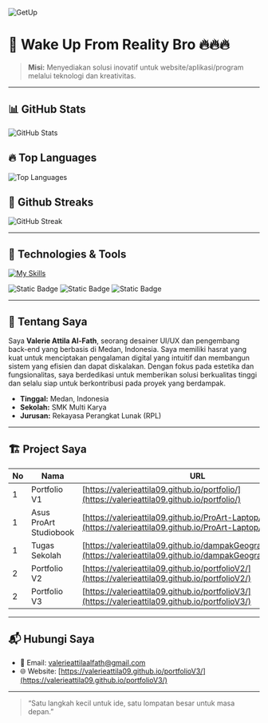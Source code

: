 ![GetUp](https://media0.giphy.com/media/v1.Y2lkPTc5MGI3NjExazRnMWJjZDc3bHozNjRpOWZhdmtrcmhjMnVyY3V3YXlxZXA1NTZhMiZlcD12MV9pbnRlcm5hbF9naWZfYnlfaWQmY3Q9Zw/26xBPPcBnFA6kVXsk/giphy.gif)

# 🚀 Wake Up From Reality Bro 🔥🔥🔥

> **Misi:** Menyediakan solusi inovatif untuk website/aplikasi/program melalui teknologi dan kreativitas.

---

## 📊 GitHub Stats
![GitHub Stats](https://github-readme-stats.vercel.app/api?username=valerieattila09&show_icons=true&theme=tokyonight)

## 🔥 Top Languages
![Top Languages](https://github-readme-stats.vercel.app/api/top-langs/?username=valerieattila09&layout=compact&theme=tokyonight)

## 🚀 Github Streaks
![GitHub Streak](https://streak-stats.demolab.com?user=valerieattila09&theme=tokyonight)

---

## 🔧 Technologies & Tools

[![My Skills](https://skillicons.dev/icons?i=vscode,git,github,html,css,js,ts,tailwind,bootstrap,alpinejs,react,nextjs,express,vite,laravel,nodejs,npm,php,dart,flutter,py,supabase,prisma,mysql,mongodb,postgres,postman,vercel,latex,linux&perline=9)](https://skillicons.dev)

![Static Badge](https://img.shields.io/badge/Spotify-logo?style=flat&logo=spotify&label=Listening%20on)
![Static Badge](https://img.shields.io/badge/Android%20device-logo?style=flat&logo=android&color=%233F5A89)
![Static Badge](https://img.shields.io/badge/Windows%20device-logo?style=flat&logo=lenovo&logoColor=%23E2231A&logoSize=24&color=%233F5A89)

---

## 🌟 Tentang Saya

Saya **Valerie Attila Al-Fath**, seorang desainer UI/UX dan pengembang back-end yang berbasis di Medan, Indonesia. Saya memiliki hasrat yang kuat untuk menciptakan pengalaman digital yang intuitif dan membangun sistem yang efisien dan dapat diskalakan. Dengan fokus pada estetika dan fungsionalitas, saya berdedikasi untuk memberikan solusi berkualitas tinggi dan selalu siap untuk berkontribusi pada proyek yang berdampak.


- **Tinggal:** Medan, Indonesia 
- **Sekolah:** SMK Multi Karya 
- **Jurusan:** Rekayasa Perangkat Lunak (RPL)


---

## 🏗️ Project Saya

| No  | Nama                   | URL |
| --- | ---------------------- | --- |
| 1   | Portfolio V1           |  [https://valerieattila09.github.io/portfolio/](https://valerieattila09.github.io/portfolio/)   |
| 1   | Asus ProArt Studiobook |   [https://valerieattila09.github.io/ProArt-Laptop/](https://valerieattila09.github.io/ProArt-Laptop/)  |
| 1   | Tugas Sekolah          |  [https://valerieattila09.github.io/dampakGeografisIndonesia/](https://valerieattila09.github.io/dampakGeografisIndonesia/)   |
| 2   | Portfolio V2           |   [https://valerieattila09.github.io/portfolioV2/](https://valerieattila09.github.io/portfolioV2/)  |
| 2   | Portfolio V3           |  [https://valerieattila09.github.io/portfolioV3/](https://valerieattila09.github.io/portfolioV3/)   |

---

## 📬 Hubungi Saya

- 📧 Email: [valerieattilaalfath@gmail.com](valerieattilaalfath@gmail.com)
- 🌐 Website: [https://valerieattila09.github.io/portfolioV3/](https://valerieattila09.github.io/portfolioV3/)

---

> “Satu langkah kecil untuk ide, satu lompatan besar untuk masa depan.”
